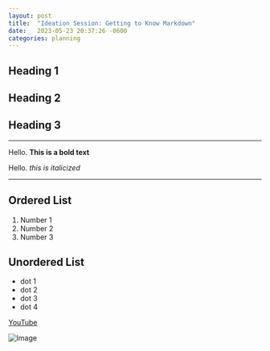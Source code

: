 ```yaml
---
layout: post
title:  "Ideation Session: Getting to Know Markdown"
date:   2023-05-23 20:37:26 -0600
categories: planning
---
```


## Heading 1

## Heading 2

## Heading 3

---

Hello. **This is a bold text**

Hello. *this is italicized*

---

## Ordered List

1. Number 1
2. Number 2
3. Number 3

## Unordered List

- dot 1
- dot 2
- dot 3
- dot 4

[YouTube](https://www.youtube.com/)

![Image](https://res.cloudinary.com/dsdmfz9bs/image/upload/v1684894033/Turtle_Picture_teensk.png)
